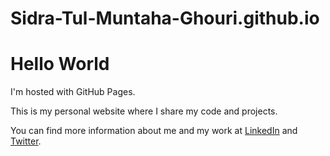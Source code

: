 # Sidra-Tul-Muntaha-Ghouri.github.io
<!DOCTYPE html>
<html>
<head>
<h1>Hello World</h1>
<p>I'm hosted with GitHub Pages.</p>

 
  <link rel="stylesheet" href="style.css">
</head>
<body>

  <p>This is my personal website where I share my code and projects.</p>
  <p>You can find more information about me and my work at <a href="https://www.linkedin.com/in/bard-ai/">LinkedIn</a> and <a href="https://twitter.com/bard_ai/">Twitter</a>.</p>
</body>
</html>


